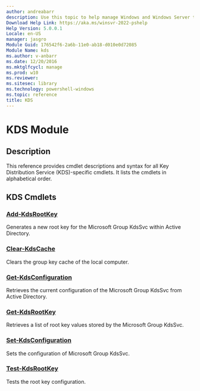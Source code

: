 ```yaml
---
author: andreabarr
description: Use this topic to help manage Windows and Windows Server technologies with Windows PowerShell.
Download Help Link: https://aka.ms/winsvr-2022-pshelp
Help Version: 5.0.0.1
Locale: en-US
manager: jasgro
Module Guid: 176542f6-2a6b-11e0-ab18-d010e0d72085
Module Name: kds
ms.author: v-anbarr
ms.date: 12/20/2016
ms.mktglfcycl: manage
ms.prod: w10
ms.reviewer: 
ms.sitesec: library
ms.technology: powershell-windows
ms.topic: reference
title: KDS
---
```


# KDS Module
## Description
This reference provides cmdlet descriptions and syntax for all Key Distribution Service (KDS)-specific cmdlets. It lists the cmdlets in alphabetical order.

## KDS Cmdlets
### [Add-KdsRootKey](./Add-KdsRootKey.md)
Generates a new root key for the Microsoft Group KdsSvc within Active Directory.

### [Clear-KdsCache](./Clear-KdsCache.md)
Clears the group key cache of the local computer.

### [Get-KdsConfiguration](./Get-KdsConfiguration.md)
Retrieves the current configuration of the Microsoft Group KdsSvc from Active Directory.

### [Get-KdsRootKey](./Get-KdsRootKey.md)
Retrieves a list of root key values stored by the Microsoft Group KdsSvc.

### [Set-KdsConfiguration](./Set-KdsConfiguration.md)
Sets the configuration of Microsoft Group KdsSvc.

### [Test-KdsRootKey](./Test-KdsRootKey.md)
Tests the root key configuration.


